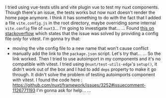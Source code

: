 I tried using vue-tests utils and vite plugin vue to test my nuxt components.
Though there's an issue, the tests works but now nuxt doesn't render the home page anymore.
I think it has something to do with the fact that I added a file `vite.config.js` in the root directory, maybe overriding some internal `vite.config` file of `nuxt3`...
I'm going to investigate that...
...
Found [this on stackoverflow](https://stackoverflow.com/questions/72493908/how-to-write-unit-test-for-components-with-vitest-in-nuxt-3) which states that the issue was solved by providing a config file only for vitest. I'm gonna try that:
- moving the vite config file to a new name that won't cause conflict
- manually add the link to the `package.json` script.
Let's try that...
...
So the link worked.
Then I tried to use autoimport in my components and it's no compatible with vitest.
I tried using `@nuxt/test-utils-edge`'s `setup()`, it didn't work out of the box and I had to add `deps` property to make it go through.
It didn't solve the problem of testing autoimports component with vitest.
I found the code here : https://github.com/nuxt/framework/issues/3252#issuecomment-1126771193
I'm gonna ask for help...
...
